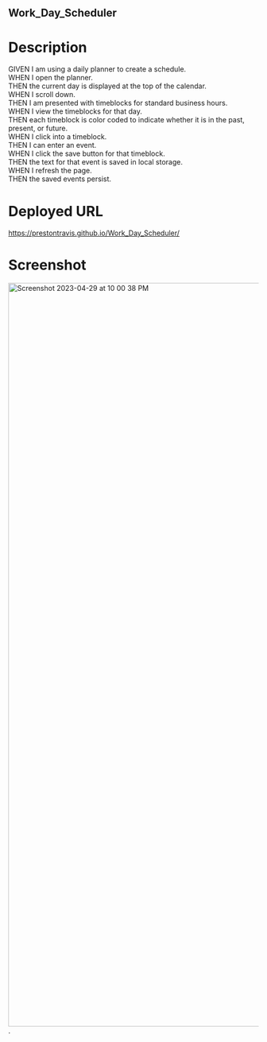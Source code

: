 ## Work_Day_Scheduler

# Description  

GIVEN I am using a daily planner to create a schedule.   
WHEN I open the planner.  
THEN the current day is displayed at the top of the calendar.  
WHEN I scroll down.  
THEN I am presented with timeblocks for standard business hours.  
WHEN I view the timeblocks for that day.  
THEN each timeblock is color coded to indicate whether it is in the past, present, or future.  
WHEN I click into a timeblock.  
THEN I can enter an event.  
WHEN I click the save button for that timeblock.  
THEN the text for that event is saved in local storage.  
WHEN I refresh the page.  
THEN the saved events persist.  

# Deployed URL

https://prestontravis.github.io/Work_Day_Scheduler/  

# Screenshot
<img width="1497" alt="Screenshot 2023-04-29 at 10 00 38 PM" src="https://user-images.githubusercontent.com/119766277/235331962-0785c025-380d-43e5-a497-79b2064f6054.png">. 
